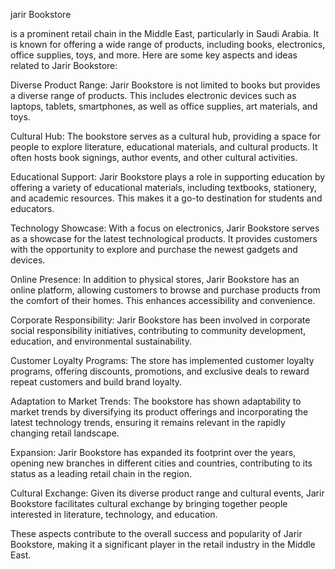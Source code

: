 jarir Bookstore

is a prominent retail chain in the Middle East, particularly in Saudi Arabia. It is known for offering a wide range of products, including books, electronics, office supplies, toys, and more. Here are some key aspects and ideas related to Jarir Bookstore:

Diverse Product Range: Jarir Bookstore is not limited to books but provides a diverse range of products. This includes electronic devices such as laptops, tablets, smartphones, as well as office supplies, art materials, and toys.

Cultural Hub: The bookstore serves as a cultural hub, providing a space for people to explore literature, educational materials, and cultural products. It often hosts book signings, author events, and other cultural activities.

Educational Support: Jarir Bookstore plays a role in supporting education by offering a variety of educational materials, including textbooks, stationery, and academic resources. This makes it a go-to destination for students and educators.

Technology Showcase: With a focus on electronics, Jarir Bookstore serves as a showcase for the latest technological products. It provides customers with the opportunity to explore and purchase the newest gadgets and devices.

Online Presence: In addition to physical stores, Jarir Bookstore has an online platform, allowing customers to browse and purchase products from the comfort of their homes. This enhances accessibility and convenience.

Corporate Responsibility: Jarir Bookstore has been involved in corporate social responsibility initiatives, contributing to community development, education, and environmental sustainability.

Customer Loyalty Programs: The store has implemented customer loyalty programs, offering discounts, promotions, and exclusive deals to reward repeat customers and build brand loyalty.

Adaptation to Market Trends: The bookstore has shown adaptability to market trends by diversifying its product offerings and incorporating the latest technology trends, ensuring it remains relevant in the rapidly changing retail landscape.

Expansion: Jarir Bookstore has expanded its footprint over the years, opening new branches in different cities and countries, contributing to its status as a leading retail chain in the region.

Cultural Exchange: Given its diverse product range and cultural events, Jarir Bookstore facilitates cultural exchange by bringing together people interested in literature, technology, and education.

These aspects contribute to the overall success and popularity of Jarir Bookstore, making it a significant player in the retail industry in the Middle East.
